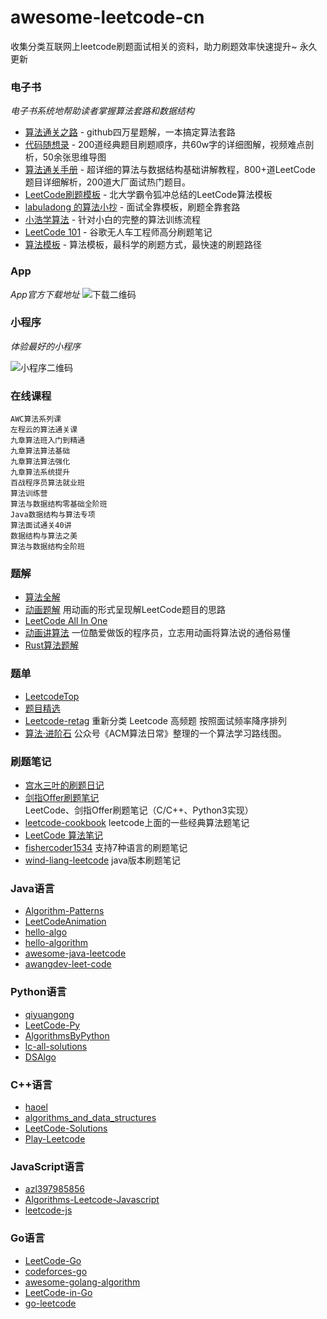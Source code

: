 # awesome-leetcode-cn

收集分类互联网上leetcode刷题面试相关的资料，助力刷题效率快速提升~ 永久更新

### 电子书

_电子书系统地帮助读者掌握算法套路和数据结构_

- [算法通关之路](https://github.com/azl397985856/leetcode) - github四万星题解，一本搞定算法套路
- [代码随想录](https://github.com/youngyangyang04/leetcode-master) - 200道经典题目刷题顺序，共60w字的详细图解，视频难点剖析，50余张思维导图
- [算法通关手册](https://github.com/itcharge/LeetCode-Py) - 超详细的算法与数据结构基础讲解教程，800+道LeetCode 题目详细解析，200道大厂面试热门题目。
- [LeetCode刷题模板](https://github.com/ninechapter-algorithm/leetcode-linghu-templete) - 北大学霸令狐冲总结的LeetCode算法模板
- [labuladong 的算法小抄](https://github.com/labuladong/fucking-algorithm) - 面试全靠模板，刷题全靠套路
- [小浩学算法](https://github.com/geekxh/hello-algorithm) - 针对小白的完整的算法训练流程
- [LeetCode 101](https://github.com/changgyhub/leetcode_101) - 谷歌无人车工程师高分刷题笔记
- [算法模板](https://github.com/greyireland/algorithm-pattern) - 算法模板，最科学的刷题方式，最快速的刷题路径

### App

_App官方下载地址_
![下载二维码](https://pic.ziyuan.wang/user/guest/2024/04/2024-04-10_16-00_f844e568d0c18.png)

### 小程序

_体验最好的小程序_

![小程序二维码](https://zdsfiles.oss-cn-beijing.aliyuncs.com/%E6%89%AB%E7%A0%81_%E6%90%9C%E7%B4%A2%E8%81%94%E5%90%88%E4%BC%A0%E6%92%AD%E6%A0%B7%E5%BC%8F-%E6%A0%87%E5%87%86%E8%89%B2%E7%89%881.png)

### 在线课程
    AWC算法系列课
    左程云的算法通关课
    九章算法班入门到精通
    九章算法算法基础
    九章算法算法强化
    九章算法系统提升
    百战程序员算法就业班
    算法训练营
    算法与数据结构零基础全阶班
    Java数据结构与算法专项
    算法面试通关40讲
    数据结构与算法之美
    算法与数据结构全阶班


### 题解
- [算法全解](https://github.com/doocs/leetcode)
- [动画题解](https://github.com/MisterBooo/LeetCodeAnimation) 用动画的形式呈现解LeetCode题目的思路
- [LeetCode All In One](https://github.com/grandyang/leetcode) 
- [动画讲算法](https://github.com/chefyuan/algorithm-base) 一位酷爱做饭的程序员，立志用动画将算法说的通俗易懂
- [Rust算法题解](https://github.com/rustcn-org/rust-algos)


### 题单
- [LeetcodeTop](https://github.com/afatcoder/LeetcodeTop)
- [题目精选](https://github.com/yuanguangxin/LeetCode)
- [Leetcode-retag](https://github.com/resumejob/Leetcode-retag) 重新分类 Leetcode 高频题 按照面试频率降序排列
- [算法·进阶石](https://github.com/acm-clan/algorithm-stone) 公众号《ACM算法日常》整理的一个算法学习路线图。


### 刷题笔记
- [宫水三叶的刷题日记](https://github.com/SharingSource/LogicStack-LeetCode)
- [剑指Offer刷题笔记](https://github.com/Jack-Cherish/LeetCode) LeetCode、剑指Offer刷题笔记（C/C++、Python3实现）
- [leetcode-cookbook](https://github.com/gaowenxin95/leetcode-cookbook) leetcode上面的一些经典算法题笔记
- [LeetCode 算法笔记](https://github.com/datawhalechina/leetcode-notes)
- [fishercoder1534](https://github.com/fishercoder1534/Leetcode) 支持7种语言的刷题笔记
- [wind-liang-leetcode](https://github.com/wind-liang/leetcode/) java版本刷题笔记


### Java语言
- [Algorithm-Patterns](https://github.com/zdong1995/Algorithm-Patterns)
- [LeetCodeAnimation](https://github.com/MisterBooo/LeetCodeAnimation)
- [hello-algo](https://github.com/krahets/hello-algo)
- [hello-algorithm](https://github.com/geekxh/hello-algorithm)
- [awesome-java-leetcode](https://github.com/Blankj/awesome-java-leetcode)
- [awangdev-leet-code](https://github.com/awangdev/leet-code)


### Python语言
- [qiyuangong](https://github.com/qiyuangong/leetcode)
- [LeetCode-Py](https://github.com/itcharge/LeetCode-Py)
- [AlgorithmsByPython](https://github.com/Jack-Lee-Hiter/AlgorithmsByPython)
- [lc-all-solutions](https://github.com/csujedihy/lc-all-solutions)
- [DSAlgo](https://github.com/SamirPaulb/DSAlgo)


### C++语言
- [haoel](https://github.com/haoel/leetcode)
- [algorithms_and_data_structures](https://github.com/mandliya/algorithms_and_data_structures)
- [LeetCode-Solutions](https://github.com/kamyu104/LeetCode-Solutions)
- [Play-Leetcode](https://github.com/liuyubobobo/Play-Leetcode)


### JavaScript语言
- [azl397985856](https://github.com/azl397985856/leetcode)
- [Algorithms-Leetcode-Javascript](https://github.com/ignacio-chiazzo/Algorithms-Leetcode-Javascript)
- [leetcode-js](https://github.com/everthis/leetcode-js)


### Go语言
- [LeetCode-Go](https://github.com/halfrost/LeetCode-Go)
- [codeforces-go](https://github.com/EndlessCheng/codeforces-go)
- [awesome-golang-algorithm](https://github.com/6boris/awesome-golang-algorithm)
- [LeetCode-in-Go](https://github.com/aQuaYi/LeetCode-in-Go)
- [go-leetcode](https://github.com/austingebauer/go-leetcode)
